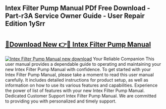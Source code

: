 ## Intex Filter Pump Manual PDf Free Download - Part-r3A Service Owner Guide - User Repair Edition 1ySrr

# <h2><a href="http://bc8386.oget.top/?id=Intex+Filter+Pump+Manual">🔗Download New 👉🔴 Intex Filter Pump Manual</a></h2>

[![Intex Filter Pump Manual new download](https://i.imgur.com/5g1atiW.png)](http://bc8386.oget.top/?id=Intex+Filter+Pump+Manual)
Your Reliable Companion This user manual provides a dependable guide to operating and maintaining your new Intex Filter Pump Manual with confidence. To get started with your Intex Filter Pump Manual, please take a moment to read this user manual carefully. It includes detailed instructions for product setup, as well as information on how to use its various features and capabilities. Experience the power of list of features with your new Intex Filter Pump Manual. Dedicated Customer Support Intex Filter Pump Manual. We are committed to providing you with personalized and timely support.
